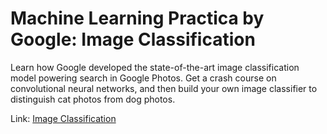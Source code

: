 Machine Learning Practica by Google: Image Classification
=========================================================

Learn how Google developed the state-of-the-art image classification model powering search in Google Photos. Get a crash course on convolutional neural networks, and then build your own image classifier to distinguish cat photos from dog photos.

Link: [Image Classification](https://developers.google.com/machine-learning/practica/image-classification/)